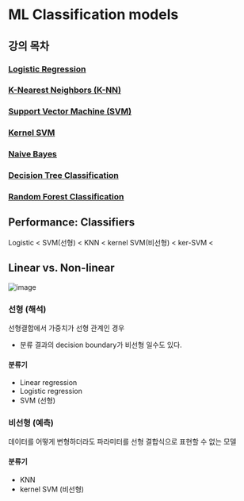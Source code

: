 # ML Classification models
## 강의 목차
### [Logistic Regression](https://github.com/EricChoii/ai-boot-camp-ablearn/blob/main/ai/classification/logistic-regression.md)
### [K-Nearest Neighbors (K-NN)](https://github.com/EricChoii/ai-boot-camp-ablearn/blob/main/ai/classification/knn.md)
### [Support Vector Machine (SVM)](https://github.com/EricChoii/ai-boot-camp-ablearn/blob/main/ai/classification/svm.md)
### [Kernel SVM](https://github.com/EricChoii/ai-boot-camp-ablearn/blob/main/ai/classification/kernel-svm.md)
### [Naive Bayes](https://github.com/EricChoii/ai-boot-camp-ablearn/blob/main/ai/classification/naive-bayes.md)
### [Decision Tree Classification](https://github.com/EricChoii/ai-boot-camp-ablearn/blob/main/ai/classification/decision-tree.md)
### [Random Forest Classification](https://github.com/EricChoii/ai-boot-camp-ablearn/blob/main/ai/classification/random-forest.md)

## Performance: Classifiers
Logistic < SVM(선형) < KNN < kernel SVM(비선형) < ker-SVM <

## Linear vs. Non-linear
![image](https://user-images.githubusercontent.com/39285147/178288426-588c6cdd-2a2f-45f3-86db-00f4dcc71b7f.png)

### 선형 (해석)
선형결합에서 가중치가 선형 관계인 경우
- 분류 결과의 decision boundary가 비선형 일수도 있다.
#### 분류기
- Linear regression
- Logistic regression
- SVM (선형)

### 비선형 (예측)
데이터를 어떻게 변형하더라도 파라미터를 선형 결합식으로 표현할 수 없는 모델
#### 분류기
- KNN
- kernel SVM (비선형)
